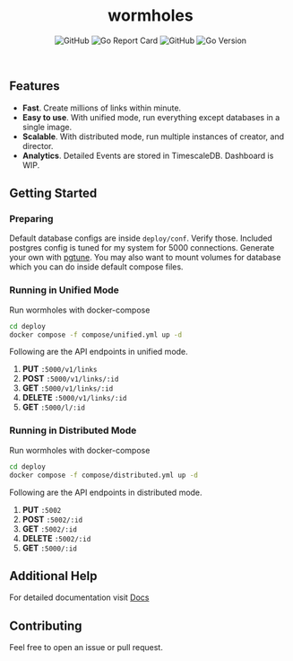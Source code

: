 <h1 align="center">wormholes</h1>
<p align='center'>
  <img alt="GitHub" src="https://img.shields.io/github/workflow/status/wormholesdev/wormholes/docker?logo=github&style=flat-square" />
  <img alt="Go Report Card" src="https://img.shields.io/badge/go%20report-A-green.svg?style=flat-square&logo=go&logoColor=white" />
  <img alt="GitHub" src="https://img.shields.io/github/license/wormholesdev/wormholes?logo=gnu&style=flat-square" />
  <img alt="Go Version" src="https://img.shields.io/github/go-mod/go-version/wormholesdev/wormholes?logo=go&logoColor=white&style=flat-square" />
</p>
<br />

## Features

- **Fast**. Create millions of links within minute.
- **Easy to use**. With unified mode, run everything except databases in a single image.
- **Scalable**. With distributed mode, run multiple instances of creator, and director.
- **Analytics**. Detailed Events are stored in TimescaleDB. Dashboard is WIP.

## Getting Started

### Preparing

Default database configs are inside `deploy/conf`. Verify those. Included postgres config is tuned for my system for 5000 connections. Generate your own with [pgtune](https://pgtune.leopard.in.ua/#/). You may also want to mount volumes for database which you can do inside default compose files.

### Running in Unified Mode

Run wormholes with docker-compose

```sh
cd deploy
docker compose -f compose/unified.yml up -d
```

Following are the API endpoints in unified mode.

1. **PUT** `:5000/v1/links`
2. **POST** `:5000/v1/links/:id`
3. **GET** `:5000/v1/links/:id`
4. **DELETE** `:5000/v1/links/:id`
5. **GET** `:5000/l/:id`

### Running in Distributed Mode

Run wormholes with docker-compose

```sh
cd deploy
docker compose -f compose/distributed.yml up -d
```

Following are the API endpoints in distributed mode.

1. **PUT** `:5002`
2. **POST** `:5002/:id`
3. **GET** `:5002/:id`
4. **DELETE** `:5002/:id`
5. **GET** `:5000/:id`

## Additional Help

For detailed documentation visit [Docs](https://wormholes.dev/docs)

## Contributing

Feel free to open an issue or pull request.
